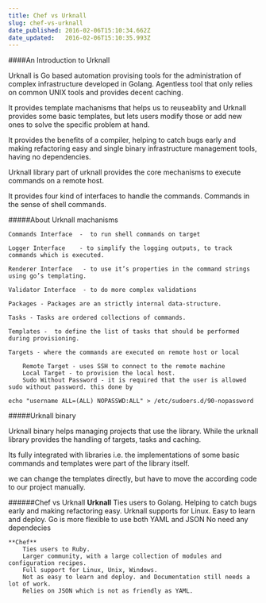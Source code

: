 ```yaml
---
title: Chef vs Urknall
slug: chef-vs-urknall
date_published: 2016-02-06T15:10:34.662Z
date_updated:   2016-02-06T15:10:35.993Z
---
```


####An Introduction to Urknall 

Urknall is Go based automation provising tools for the administration of complex infrastructure developed in Golang. Agentless tool that only relies on common UNIX tools and provides decent caching.

It provides template machanisms that helps us to reuseablity and Urknall provides some basic templates, but lets users modify those or add new ones to solve the specific problem at hand.


It provides the benefits of a compiler, helping to catch bugs early and making refactoring easy and single binary infrastructure management tools, having no dependencies.

Urknall library part of urknall provides the core mechanisms to execute commands on a remote host.

 It provides four kind of interfaces to handle the commands. Commands in the sense of shell commands.

#####About Urknall machanisms 

  	Commands Interface  -  to run shell commands on target  
    
 	Logger Interface    - to simplify the logging outputs, to track commands which is executed.
    
	Renderer Interface   - to use it’s properties in the command strings using go’s templating. 
    
	Validator Interface  - to do more complex validations 

 	Packages - Packages are an strictly internal data-structure.
    
	Tasks - Tasks are ordered collections of commands.
    
	Templates -  to define the list of tasks that should be performed during provisioning.
    
	Targets - where the commands are executed on remote host or local
    
		Remote Target - uses SSH to connect to the remote machine 
		Local Target - to provision the local host.
		Sudo Without Password - it is required that the user is allowed sudo without password. this done by 
        
	echo "username ALL=(ALL) NOPASSWD:ALL" > /etc/sudoers.d/90-nopassword


#####Urknall binary


   Urknall binary helps managing projects that use the library. While the urknall library provides the handling of targets, tasks and caching.
   
   Its fully integrated with libraries i.e. the implementations of some basic commands and templates were part of the library itself.
   
   we can change the templates directly, but have to move the according code to our project manually. 
   
######Chef vs Urknall
     **Urknall**
		Ties users to Golang.
		Helping to catch bugs early and making refactoring easy.
		Urknall supports for Linux.
		Easy to learn and deploy. 
		Go is more flexible to use both YAML and JSON
        No need any dependecies 
        
 	**Chef**
		Ties users to Ruby.
		Larger community, with a large collection of modules and configuration recipes.
		Full support for Linux, Unix, Windows.
		Not as easy to learn and deploy. and Documentation still needs a lot of work.
		Relies on JSON which is not as friendly as YAML.


   
   
